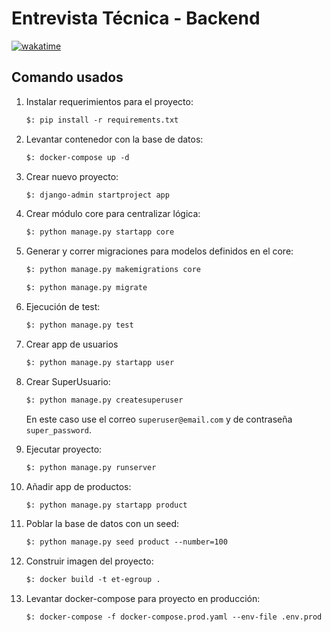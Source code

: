 # Entrevista Técnica - Backend

[![wakatime](https://wakatime.com/badge/user/8ef73281-6d0a-4758-af11-fd880ca3009c/project/2cf310ca-7bcb-4db2-94a5-522cbc29f757.svg)](https://wakatime.com/badge/user/8ef73281-6d0a-4758-af11-fd880ca3009c/project/2cf310ca-7bcb-4db2-94a5-522cbc29f757)

## Comando usados

1. Instalar requerimientos para el proyecto:

    ```txt
    $: pip install -r requirements.txt
    ```

2. Levantar contenedor con la base de datos:

    ```txt
    $: docker-compose up -d
    ```

3. Crear nuevo proyecto:

    ```txt
    $: django-admin startproject app
    ```

4. Crear módulo core para centralizar lógica:

    ```txt
    $: python manage.py startapp core
    ```

5. Generar y correr migraciones para modelos definidos en el core:

    ```txt
    $: python manage.py makemigrations core
    ```

    ```txt
    $: python manage.py migrate
    ```

6. Ejecución de test:

    ```txt
    $: python manage.py test
    ```

7. Crear app de usuarios

    ```txt
    $: python manage.py startapp user
    ```

8. Crear SuperUsuario:

    ```txt
    $: python manage.py createsuperuser
    ```

    En este caso use el correo `superuser@email.com` y de contraseña `super_password`.

9. Ejecutar proyecto:

    ```txt
    $: python manage.py runserver
    ```

10. Añadir app de productos:

    ```txt
    $: python manage.py startapp product
    ```

11. Poblar la base de datos con un seed:

    ```txt
    $: python manage.py seed product --number=100
    ```

12. Construir imagen del proyecto:

    ```txt
    $: docker build -t et-egroup .
    ```

13. Levantar docker-compose para proyecto en producción:

    ```txt
    $: docker-compose -f docker-compose.prod.yaml --env-file .env.prod up -d
    ```
